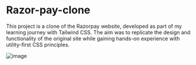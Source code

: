 ﻿# Razor-pay-clone
This project is a clone of the Razorpay website, developed as part of my learning journey with Tailwind CSS. The aim was to replicate the design and functionality of the original site while gaining hands-on experience with utility-first CSS principles.

![image](https://github.com/user-attachments/assets/42815477-b09b-4339-b9c6-68a57f74d35d)


